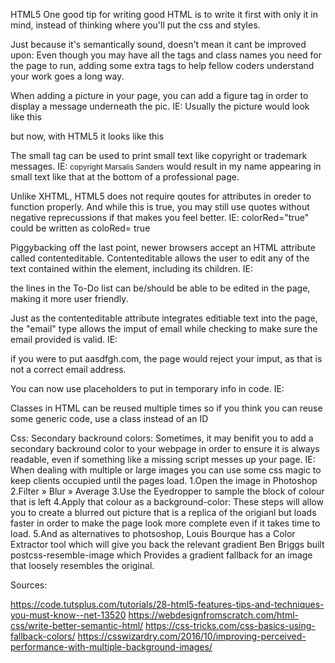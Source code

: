 HTML5
One good tip for writing good HTML is to write it first with only it in mind, instead of thinking where you'll put the css and styles.

Just because it's semantically sound, doesn't mean it cant be improved upon: Even though you may have all the tags and class names you need for the page to run, adding some extra tags to help fellow coders understand your work goes a long way.

When adding a picture in your page, you can add a figure tag in order to display a message underneath the pic.
IE: Usually the picture would look like this 
<!-- <img src="path/to/image" alt="About image" />
<p>Image of Mars. </p> -->
but now, with HTML5 it looks like this
<!-- <figure>
    <img src="path/to/image" alt="About image" />
    <figcaption>
        <p>This is an image of something interesting. </p>
    </figcaption>
</figure> -->

The small tag can be used to print small text like copyright or trademark messages.
IE: <small>copyright Marsalis Sanders</small> would result in my name appearing in small text like that at the bottom of a professional page.

Unlike XHTML, HTML5 does not require qoutes for attributes in oreder to function properly. And while this is true, you may still use quotes without negative reprecussions if that makes you feel better.
IE: colorRed="true" could be written as coloRed= true

Piggybacking off the last point, newer browsers accept an HTML attribute called contenteditable. Contenteditable allows the user to edit any of the text contained within the element, including its children.
IE: 
<!-- <!DOCTYPE html>
 
<html lang="en">
<head>
    <meta charset="utf-8">
    <title>untitled</title>
</head>
<body>
    <h2> To-Do List </h2>
     <ul contenteditable="true">
        <li> Break mechanical cab driver. </li>
        <li> Drive to abandoned factory
        <li> Watch video of self </li>
     </ul>
</body>
</html> -->
the lines in the To-Do list can be/should be able to be edited in the page, making it more user friendly.

Just as the contenteditable attribute integrates editiable text into the page, the "email" type allows the imput of email while checking to make sure the email provided is valid.
IE:
<!-- <!DOCTYPE html>
 
<html lang="en">
<head>
    <meta charset="utf-8">
    <title>untitled</title>
</head>
<body>
    <form action="" method="get">
        <label for="email">Email:</label>
        <input id="email" name="email" type="email" />
 
        <button type="submit"> Submit Form </button>
    </form>
</body>
</html> -->
if you were to put aasdfgh.com, the page would reject your imput, as that is not a correct email address.

You can now use placeholders to put in temporary info in code.
IE:
<!-- <input name="email" type="email" placeholder="doug@givethesepeopleair.com" /> -->

Classes in HTML can be reused multiple times so if you think you can reuse some generic code, use a class instead of an ID

Css:
Secondary backround colors: Sometimes, it may benifit you to add a secondary backround color to your webpage in order to ensure it is always readable, even if something like a missing script messes up your page. 
IE:
When dealing with multiple or large images you can use some css magic to keep clients occupied until the pages load.
1.Open the image in Photoshop
2.Filter » Blur » Average
3.Use the Eyedropper to sample the block of colour that is left
4.Apply that colour as a background-color:
These steps will allow you to create a blurred out picture that is a replica of the origianl but loads faster in order to make the page look more complete even if it takes time to load. 
5.And as alternatives to photsoshop, Louis Bourque has a Color Extractor tool which will give you back the relevant gradient 
Ben Briggs built postcss-resemble-image which Provides a gradient fallback for an image that loosely resembles the original.




Sources:

https://code.tutsplus.com/tutorials/28-html5-features-tips-and-techniques-you-must-know--net-13520 
https://webdesignfromscratch.com/html-css/write-better-semantic-html/
https://css-tricks.com/css-basics-using-fallback-colors/
https://csswizardry.com/2016/10/improving-perceived-performance-with-multiple-background-images/
